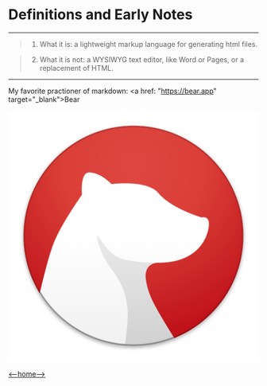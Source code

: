 # Definitions and Early Notes
---
> 1. What it is: a lightweight markup language for generating html files.

> 2. What it is not: a WYSIWYG text editor, like Word or Pages, or a replacement of HTML. 
---
My favorite practioner of markdown: <a href: "https://bear.app" target="_blank">Bear</a>

![Bear Icon](bear-icon.jpg)

[<--home-->](README.md)
